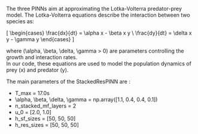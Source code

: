 The three PINNs aim at approximating the Lotka-Volterra predator-prey model. The Lotka-Volterra equations describe the interaction between two species as:

\[
\begin{cases}
\frac{dx}{dt} = \alpha x - \beta x y \\
\frac{dy}{dt} = \delta x y - \gamma y
\end{cases}
\]

where \(\alpha, \beta, \delta, \gamma > 0\) are parameters controlling the growth and interaction rates.  
In our code, these equations are used to model the population dynamics of prey \(x\) and predator \(y\).

The main parameters of the StackedResPINN are :
- T_max = 17.0s
- \alpha, \beta, \delta, \gamma = np.array([1.1, 0.4, 0.4, 0.1])
- n_stacked_mf_layers = 2
- u_0 = [2.0, 1.0]
- h_sf_sizes = [50, 50, 50]
- h_res_sizes = [50, 50, 50]
